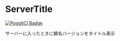 # ServerTitle

[![PoggitCI Badge](https://poggit.pmmp.io/ci.badge/gamesukimanIRS/ServerTitle/ServerTitle)](https://poggit.pmmp.io/ci/gamesukimanIRS/ServerTitle/ServerTitle)


サーバーに入ったときに鯖名バージョンをタイトル表示
